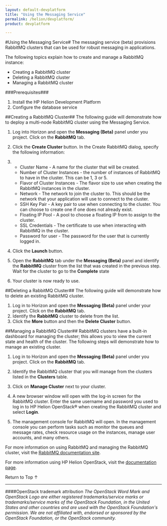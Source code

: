```yaml
---
layout: default-devplatform
title: "Using the Messaging Service"
permalink: /helion/devplatform/
product: devplatform

---
```

<!--UNDER REVISION-->
<script>

function PageRefresh {
onLoad="window.refresh"
}

PageRefresh();

</script>
<!--
???
-->

#Using the Messaging Service#
The messaging service (beta) provisions RabbitMQ clusters that can be used for robust messaging in applications. 

The following topics explain how to create and manage a RabbitMQ instance:

- Creating a RabbitMQ cluster 
- Deleting a RabbitMQ cluster 
- Managing a RabbitMQ cluster

###Prerequisites###

1.	Install the HP Helion Development Platform 
2.	Configure the database service

##Creating a RabbitMQ Cluster##
The following guide will demonstrate how to deploy a multi-node RabbitMQ cluster using the Messaging Service.

1.	Log into Horizon and open the **Messaging (Beta)** panel under you project. Click on the **RabbitMQ** tab.
2.	Click the **Create Cluster** button. In the Create RabbitMQ dialog, specify the following information:
3.
	- Cluster Name - A name for the cluster that will be created.
	- Number of Cluster Instances - the number of instances of RabbitMQ to have in the cluster. This can be 1, 3 or 5.
	- Flavor of Cluster Instances - The flavor size to use when creating the RabbitMQ instances in the cluster.
	- Network - The network to join the cluster to. This should be the network that your application will use to connect to the cluster.
	- SSH Key Pair - A key pair to use when connecting to the cluster. You can choose to create one if one does not already exist.
	- Floating IP Pool - A pool to choose a floating IP from to assign to the cluster.
	- SSL Credentials - The certificate to use when interacting with RabbitMQ in the cluster.
	- Password for user - The password for the user that is currently logged in.

 
3.	Click the **Launch** button.
4.	Open the **RabbitMQ** tab under the **Messaging (Beta)** panel and identify the **RabbitMQ** cluster from the list that was created in the previous step. Wait for the cluster to go to the **Complete** state
5.	Your cluster is now ready to use.

##Deleting a RabbitMQ Cluster##
The following guide will demonstrate how to delete an existing RabbitMQ cluster.

1.	Log in to Horizon and open the **Messaging (Beta)** panel under your project. Click on the **RabbitMQ** tab.
2.	Identify the **RabbitMQ** cluster to delete from the list.
3.	Click the **More** button and then the **Delete Cluster** button.

##Managing a RabbitMQ Cluster##
RabbitMQ clusters have a built-in dashboard for managing the cluster; this allows you to view the current state and health of the cluster. The following steps will demonstrate how to manage an existing cluster.

1.	Log in to Horizon and open the **Messaging (Beta)** panel under you project. Click on the **RabbitMQ** tab.
2.	Identify the RabbitMQ cluster that you will manage from the clusters listed in the **Clusters** table.
3.	Click on **Manage Cluster** next to your cluster.

4.	A new browser window will open with the log-in screen for the RabbitMQ cluster. Enter the same username and password you used to log in to HP Helion OpenStack&#174; when creating the RabbitMQ cluster and select **Login**.
 
5.	The management console for RabbitMQ will open. In the management console you can perform tasks such as monitor the queues and message rates, check resource usage on the instances, manage user accounts, and many others.  

 

For more information on using RabbitMQ and managing the RabbitMQ cluster, visit the <a href="https://www.rabbitmq.com/documentation.html">RabbitMQ documentation site</a>.

For more information using HP Helion OpenStack, visit the <a href="http://docs.hpcloud.com">documentation page</a>.


<a href="#top" style="padding:14px 0px 14px 0px; text-decoration: none;"> Return to Top &#8593; </a>

----
####OpenStack trademark attribution
*The OpenStack Word Mark and OpenStack Logo are either registered trademarks/service marks or trademarks/service marks of the OpenStack Foundation, in the United States and other countries and are used with the OpenStack Foundation's permission. We are not affiliated with, endorsed or sponsored by the OpenStack Foundation, or the OpenStack community.*

